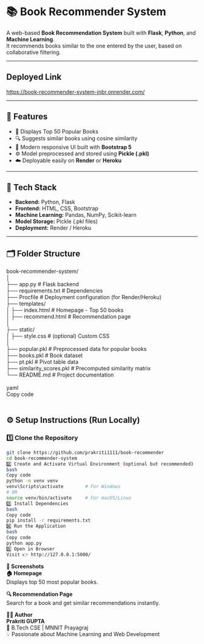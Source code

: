 # 📚 Book Recommender System

A web-based **Book Recommendation System** built with **Flask**, **Python**, and **Machine Learning**.  
It recommends books similar to the one entered by the user, based on collaborative filtering.

---
## Deployed Link
https://book-recommender-system-jnbr.onrender.com/

---

## 🚀 Features

- 📖 Displays Top 50 Popular Books  
- 🔍 Suggests similar books using cosine similarity  
- 🎨 Modern responsive UI built with **Bootstrap 5**  
- ⚙️ Model preprocessed and stored using **Pickle (.pkl)**  
- ☁️ Deployable easily on **Render** or **Heroku**

---

## 🧠 Tech Stack

- **Backend:** Python, Flask  
- **Frontend:** HTML, CSS, Bootstrap  
- **Machine Learning:** Pandas, NumPy, Scikit-learn  
- **Model Storage:** Pickle (.pkl files)  
- **Deployment:** Render / Heroku  

---

## 🗂️ Folder Structure

book-recommender-system/<br>
│<br>
├── app.py # Flask backend<br>
├── requirements.txt # Dependencies<br>
├── Procfile # Deployment configuration (for Render/Heroku)<br>
├── templates/<br>
│ ├── index.html # Homepage - Top 50 books<br>
│ ├── recommend.html # Recommendation page<br>
│<br>
├── static/<br>
│ ├── style.css # (optional) Custom CSS<br>
│<br>
├── popular.pkl # Preprocessed data for popular books<br>
├── books.pkl # Book dataset<br>
├── pt.pkl # Pivot table data<br>
├── similarity_scores.pkl # Precomputed similarity matrix<br>
└── README.md # Project documentation<br>
<br>
yaml<br>
Copy code<br>
<br>
## ⚙️ Setup Instructions (Run Locally)

### 1️⃣ Clone the Repository
```bash
git clone https://github.com/prakriti1111/book-recommender
cd book-recommender-system
2️⃣ Create and Activate Virtual Environment (optional but recommended)
bash
Copy code
python -m venv venv
venv\Scripts\activate        # For Windows
# OR
source venv/bin/activate     # For macOS/Linux
3️⃣ Install Dependencies
bash
Copy code
pip install -r requirements.txt
4️⃣ Run the Application
bash
Copy code
python app.py
5️⃣ Open in Browser
Visit 👉 http://127.0.0.1:5000/
```
**📸 Screenshots<br>**
**🏠 Homepage**<br>
Displays top 50 most popular books.<br>

**🔍 Recommendation Page**<br>
Search for a book and get similar recommendations instantly.<br>

**🧑‍💻 Author**<br>
**Prakriti GUPTA**<br>
📍 B.Tech CSE | MNNIT Prayagraj<br>
💡 Passionate about Machine Learning and Web Development<br>
